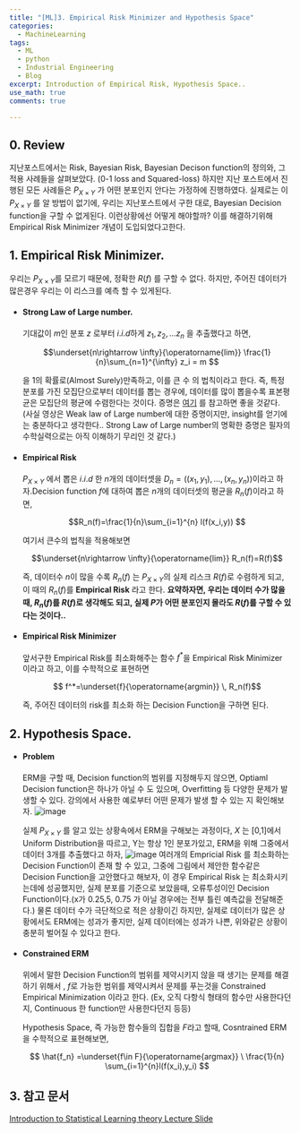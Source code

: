 ```yaml
---
title: "[ML]3. Empirical Risk Minimizer and Hypothesis Space"
categories:
  - MachineLearning
tags:
  - ML
  - python
  - Industrial Engineering
  - Blog
excerpt: Introduction of Empirical Risk, Hypothesis Space..
use_math: true
comments: true

---
```

## 0. Review
지난포스트에서는 Risk, Bayesian Risk, Bayesian Decison function의 정의와, 그 적용 사례들을 살펴보았다. (0-1 loss and Squared-loss)
하지만 지난 포스트에서 진행된 모든 사례들은 $P_{X \times Y}$ 가 어떤 분포인지 안다는 가정하에 진행하였다. 실제로는 이 $P_{X \times Y}$ 를 알 방법이 없기에, 우리는 지난포스트에서 구한 대로, Bayesian Decision function을 구할 수 없게된다. 이런상황에선 어떻게 해야할까? 이를 해결하기위해 Empirical Risk Minimizer 개념이 도입되었다고한다. 


## 1. Empirical Risk Minimizer.
우리는  $P_{X \times Y}$를 모르기 때문에, 정확한 $R(f)$ 를 구할 수 없다. 하지만, 주어진 데이터가 많은경우 우리는 이 리스크를 예측 할 수 있게된다.

- ####  Strong Law of Large number.
  기대값이 $m$인 분포 $z$ 로부터 $i.i.d$하게 $z_1, z_2,...z_n$ 을 추출했다고 하면, 


  $$\underset{n\rightarrow \infty}{\operatorname{lim}} \frac{1}{n}\sum_{n=1}^{\infty} z_i = m $$


  을 1의 확률로(Almost Surely)만족하고, 이를 큰 수 의 법칙이라고 한다.
  즉, 특정 분포를 가진 모집단으로부터 데이터를 뽑는 경우에, 데이터를 많이 뽑을수록  표본평균은 모집단의 평균에 수렴한다는 것이다.
  증명은 [여기](https://www.youtube.com/watch?v=Yh5bR7X3ch8) 를 참고하면 좋을 것같다. (사실 영상은 Weak law of Large number에 대한 증명이지만, insight를 얻기에는 충분하다고 생각한다.. Strong Law of Large number의 명확한 증명은 필자의 수학실력으로는 아직 이해하기 무리인 것 같다.)

- #### Empirical Risk
  $P_{X \times Y}$ 에서 뽑은 $i.i.d$ 한 $n$개의 데이터셋을 $D_n =((x_1,y_1),...,(x_n,y_n))$이라고 하자.Decision function $f$에 대하여 뽑은 $n$개의 데이터셋의 평균을 $R_n(f)$이라고 하면,


  $$R_n(f)=\frac{1}{n}\sum_{i=1}^{n} l(f(x_i,y)) $$


  여기서 큰수의 법칙을 적용해보면 

  
  $$\underset{n\rightarrow \infty}{\operatorname{lim}} R_n(f)=R(f)$$ 
  
  즉, 데이터수 $n$이 많을 수록 $R_n(f)$ 는 $P_{X \times Y}$의 실제 리스크 $R(f)$로 수렴하게 되고, 이 때의 $R_n(f)$를 __Empirical Risk__ 라고 한다. 
  __요약하자면, 우리는 데이터 수가 많을 때, $R_n(f)$를  $R(f)$로 생각해도 되고, 실제 $P$가 어떤 분포인지 몰라도 $R(f)$를 구할  수 있다는 것이다..__

- #### Empirical Risk Minimizer

  앞서구한 Empirical Risk를 최소화해주는 함수 $f^*$을 Empirical Risk Minimizer 이라고 하고, 이를 수학적으로 표현하면


  $$ f^*=\underset{f}{\operatorname{argmin}} \, R_n(f)$$
  

  즉, 주어진 데이터의 risk를 최소화 하는 Decision Function을 구하면 된다.

## 2. Hypothesis Space.

- #### Problem
    ERM을 구할 때,  Decision function의 범위를 지정해두지 않으면, Optiaml Decision function은 하나가 아닐 수 도 있으며, Overfitting 등 다양한 문제가 발생할 수 있다. 
    강의에서 사용한 예로부터 어떤 문제가 발생 할 수 있는 지 확인해보자.
    ![image](https://user-images.githubusercontent.com/75593825/130394998-8c996c28-6d7b-438b-a9c2-aa98d7a08a91.png)

    실제 $P_{X \times Y}$ 를 알고 있는 상황속에서 ERM을 구해보는 과정이다, $X$ 는 [0,1]에서 Uniform Distribution을 따르고, Y는 항상 1인 분포가있고, ERM을 위해 그중에서 데이터 3개를 추출했다고 하자, 
    ![image](https://user-images.githubusercontent.com/75593825/130395271-7b111cf3-dea7-4d5a-8070-11d80389c946.png)
    여러개의 Empricial Risk 를 최소화하는 Decision Function이 존재 할 수 있고, 그중에 그림에서 제안한 함수같은 Decision Function을 고안했다고 해보자, 이 경우 Empirical Risk 는 최소화시키는데에 성공했지만, 실제 분포를 기준으로 보았을때, 오류투성이인 Decision Function이다.(x가 0.25,5, 0.75 가 아닐 경우에는 전부 틀린 예측값을 전달해준다.) 물론 데이터 수가 극단적으로 적은 상황이긴 하지만, 실제로 데이터가 많은 상황에서도 ERM에는 성과가 좋지만, 실제 데이터에는 성과가 나쁜, 위와같은 상황이 충분히 벌어질 수 있다고 한다. 


- #### Constrained ERM
    위에서 말한 Decision Function의 범위를 제약시키지 않을 때 생기는 문제를 해결하기 위해서 , $f$로 가능한 범위를 제약시켜서 문제를 푸는것을 Constrained Empirical Minimization 이라고 한다. 
    (Ex, 오직 다항식 형태의 함수만 사용한다던지, Continuous 한 function만 사용한다던지 등등)

    Hypothesis Space, 즉 가능한 함수들의 집합을 $F$라고 할때, 
    Cosntrained ERM을 수학적으로 표현해보면, 

    $$ \hat{f_n} =\underset{f\in F}{\operatorname{argmax}} \  \frac{1}{n} \sum_{i=1}^{n}l(f(x_i),y_i) $$



## 3. 참고 문서
[Introduction to Statistical Learning theory Lecture Slide](https://davidrosenberg.github.io/mlcourse/Archive/2017Fall/Lectures/02a.intro-stat-learning-theory.pdf)


